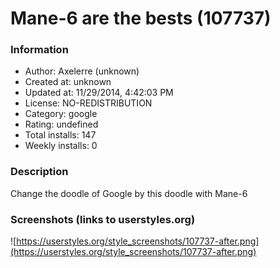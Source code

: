 # Mane-6 are the bests (107737)

### Information
- Author: Axelerre (unknown)
- Created at: unknown
- Updated at: 11/29/2014, 4:42:03 PM
- License: NO-REDISTRIBUTION
- Category: google
- Rating: undefined
- Total installs: 147
- Weekly installs: 0


### Description
Change the doodle of Google by this doodle with Mane-6


### Screenshots (links to userstyles.org)
![https://userstyles.org/style_screenshots/107737-after.png](https://userstyles.org/style_screenshots/107737-after.png)


